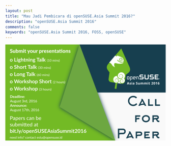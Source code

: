 ```yaml
---
layout: post
title: "Mau Jadi Pembicara di openSUSE.Asia Summit 2016?"
description: "openSUSE.Asia Summit 2016"
comments: false
keywords: "openSUSE.Asia Summit 2016, FOSS, openSUSE"
---
```

![](https://raw.githubusercontent.com/cho2/openSUSE-Asia-Summit-2016-artwork/master/poster/CFP.png)
